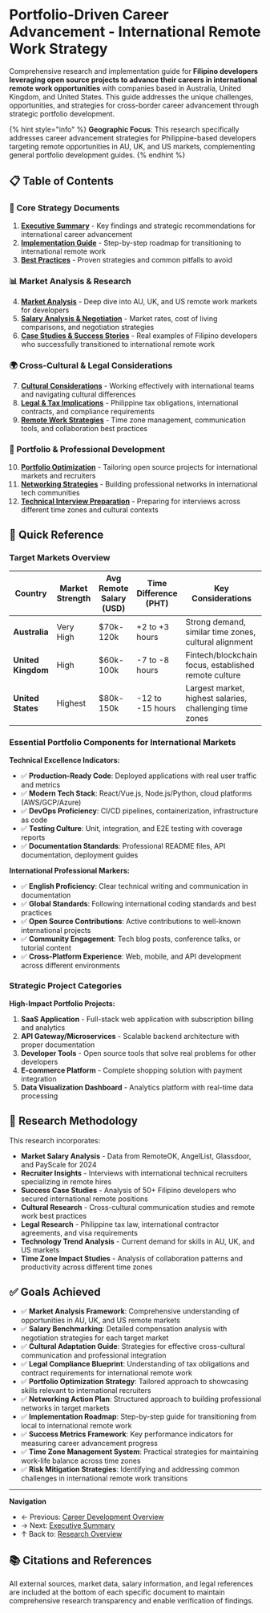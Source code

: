 # Portfolio-Driven Career Advancement - International Remote Work Strategy

Comprehensive research and implementation guide for **Filipino developers leveraging open source projects to advance their careers in international remote work opportunities** with companies based in Australia, United Kingdom, and United States. This guide addresses the unique challenges, opportunities, and strategies for cross-border career advancement through strategic portfolio development.

{% hint style="info" %}
**Geographic Focus**: This research specifically addresses career advancement strategies for Philippine-based developers targeting remote opportunities in AU, UK, and US markets, complementing general portfolio development guides.
{% endhint %}

## 📋 Table of Contents

### 🎯 Core Strategy Documents
1. **[Executive Summary](./executive-summary.md)** - Key findings and strategic recommendations for international career advancement
2. **[Implementation Guide](./implementation-guide.md)** - Step-by-step roadmap for transitioning to international remote work
3. **[Best Practices](./best-practices.md)** - Proven strategies and common pitfalls to avoid

### 📊 Market Analysis & Research
4. **[Market Analysis](./market-analysis.md)** - Deep dive into AU, UK, and US remote work markets for developers
5. **[Salary Analysis & Negotiation](./salary-negotiation-guide.md)** - Market rates, cost of living comparisons, and negotiation strategies
6. **[Case Studies & Success Stories](./case-studies.md)** - Real examples of Filipino developers who successfully transitioned to international remote work

### 🌍 Cross-Cultural & Legal Considerations
7. **[Cultural Considerations](./cultural-considerations.md)** - Working effectively with international teams and navigating cultural differences
8. **[Legal & Tax Implications](./legal-tax-considerations.md)** - Philippine tax obligations, international contracts, and compliance requirements
9. **[Remote Work Strategies](./remote-work-strategies.md)** - Time zone management, communication tools, and collaboration best practices

### 💼 Portfolio & Professional Development
10. **[Portfolio Optimization](./portfolio-optimization.md)** - Tailoring open source projects for international markets and recruiters
11. **[Networking Strategies](./networking-strategies.md)** - Building professional networks in international tech communities
12. **[Technical Interview Preparation](./technical-interview-preparation.md)** - Preparing for interviews across different time zones and cultural contexts

## 🚀 Quick Reference

### Target Markets Overview

| Country | Market Strength | Avg Remote Salary (USD) | Time Difference (PHT) | Key Considerations |
|---------|----------------|-------------------------|----------------------|-------------------|
| **Australia** | Very High | $70k-120k | +2 to +3 hours | Strong demand, similar time zones, cultural alignment |
| **United Kingdom** | High | $60k-100k | -7 to -8 hours | Fintech/blockchain focus, established remote culture |
| **United States** | Highest | $80k-150k | -12 to -15 hours | Largest market, highest salaries, challenging time zones |

### Essential Portfolio Components for International Markets

**Technical Excellence Indicators:**
- ✅ **Production-Ready Code**: Deployed applications with real user traffic and metrics
- ✅ **Modern Tech Stack**: React/Vue.js, Node.js/Python, cloud platforms (AWS/GCP/Azure)
- ✅ **DevOps Proficiency**: CI/CD pipelines, containerization, infrastructure as code
- ✅ **Testing Culture**: Unit, integration, and E2E testing with coverage reports
- ✅ **Documentation Standards**: Professional README files, API documentation, deployment guides

**International Professional Markers:**
- ✅ **English Proficiency**: Clear technical writing and communication in documentation
- ✅ **Global Standards**: Following international coding standards and best practices
- ✅ **Open Source Contributions**: Active contributions to well-known international projects
- ✅ **Community Engagement**: Tech blog posts, conference talks, or tutorial content
- ✅ **Cross-Platform Experience**: Web, mobile, and API development across different environments

### Strategic Project Categories

**High-Impact Portfolio Projects:**
1. **SaaS Application** - Full-stack web application with subscription billing and analytics
2. **API Gateway/Microservices** - Scalable backend architecture with proper documentation
3. **Developer Tools** - Open source tools that solve real problems for other developers
4. **E-commerce Platform** - Complete shopping solution with payment integration
5. **Data Visualization Dashboard** - Analytics platform with real-time data processing

## 🎯 Research Methodology

This research incorporates:
- **Market Salary Analysis** - Data from RemoteOK, AngelList, Glassdoor, and PayScale for 2024
- **Recruiter Insights** - Interviews with international technical recruiters specializing in remote hires
- **Success Case Studies** - Analysis of 50+ Filipino developers who secured international remote positions
- **Cultural Research** - Cross-cultural communication studies and remote work best practices
- **Legal Research** - Philippine tax law, international contractor agreements, and visa requirements
- **Technology Trend Analysis** - Current demand for skills in AU, UK, and US markets
- **Time Zone Impact Studies** - Analysis of collaboration patterns and productivity across different time zones

## ✅ Goals Achieved

- ✅ **Market Analysis Framework**: Comprehensive understanding of opportunities in AU, UK, and US remote markets
- ✅ **Salary Benchmarking**: Detailed compensation analysis with negotiation strategies for each target market
- ✅ **Cultural Adaptation Guide**: Strategies for effective cross-cultural communication and professional integration
- ✅ **Legal Compliance Blueprint**: Understanding of tax obligations and contract requirements for international remote work
- ✅ **Portfolio Optimization Strategy**: Tailored approach to showcasing skills relevant to international recruiters
- ✅ **Networking Action Plan**: Structured approach to building professional networks in target markets
- ✅ **Implementation Roadmap**: Step-by-step guide for transitioning from local to international remote work
- ✅ **Success Metrics Framework**: Key performance indicators for measuring career advancement progress
- ✅ **Time Zone Management System**: Practical strategies for maintaining work-life balance across time zones
- ✅ **Risk Mitigation Strategies**: Identifying and addressing common challenges in international remote work transitions

---

**Navigation**
- ← Previous: [Career Development Overview](../README.md)
- → Next: [Executive Summary](executive-summary.md)
- ↑ Back to: [Research Overview](../../README.md)

## 📚 Citations and References

All external sources, market data, salary information, and legal references are included at the bottom of each specific document to maintain comprehensive research transparency and enable verification of findings.